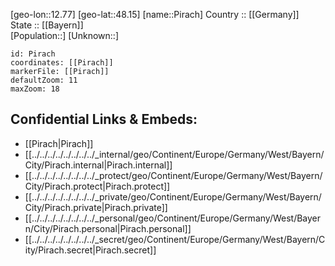 ﻿---
location: [48.15,12.77] 
mapzoom: [7,12] 
mapmarker: city 
type: City
tags:
- geo/City


SpocWebEntityId: 33381
isDeleted: false
confidential: public

---
[geo-lon::12.77] 
[geo-lat::48.15] 
[name::Pirach] 
Country :: [[Germany]]  
State :: [[Bayern]]  
[Population::] 
[Unknown::] 


```leaflet
id: Pirach
coordinates: [[Pirach]] 
markerFile: [[Pirach]] 
defaultZoom: 11 
maxZoom: 18
```


## Confidential Links & Embeds: 
- [[Pirach|Pirach]]  
- [[../../../../../../../../_internal/geo/Continent/Europe/Germany/West/Bayern/City/Pirach.internal|Pirach.internal]] 
- [[../../../../../../../../_protect/geo/Continent/Europe/Germany/West/Bayern/City/Pirach.protect|Pirach.protect]] 
- [[../../../../../../../../_private/geo/Continent/Europe/Germany/West/Bayern/City/Pirach.private|Pirach.private]] 
- [[../../../../../../../../_personal/geo/Continent/Europe/Germany/West/Bayern/City/Pirach.personal|Pirach.personal]] 
- [[../../../../../../../../_secret/geo/Continent/Europe/Germany/West/Bayern/City/Pirach.secret|Pirach.secret]] 
